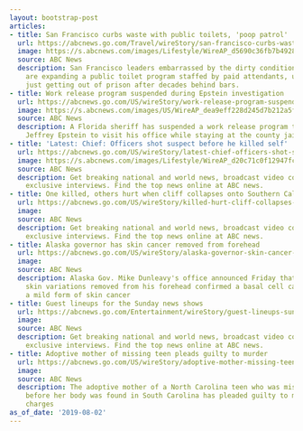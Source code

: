 ```yaml
---
layout: bootstrap-post
articles:
- title: San Francisco curbs waste with public toilets, 'poop patrol'
  url: https://abcnews.go.com/Travel/wireStory/san-francisco-curbs-waste-public-toilets-poop-patrol-64746050
  image: https://s.abcnews.com/images/Lifestyle/WireAP_d5690c36fb7b4928af247b0c7a228771_16x9_992.jpg
  source: ABC News
  description: San Francisco leaders embarrassed by the dirty condition of city streets
    are expanding a public toilet program staffed by paid attendants, usually men
    just getting out of prison after decades behind bars.
- title: Work release program suspended during Epstein investigation
  url: https://abcnews.go.com/US/wireStory/work-release-program-suspended-epstein-investigation-64745586
  image: https://s.abcnews.com/images/US/WireAP_dea9eff228d245d7b212a5f9403d9d62_16x9_992.jpg
  source: ABC News
  description: A Florida sheriff has suspended a work release program that allowed
    Jeffrey Epstein to visit his office while staying at the county jail
- title: 'Latest: Chief: Officers shot suspect before he killed self'
  url: https://abcnews.go.com/US/wireStory/latest-chief-officers-shot-suspect-killed-64745294
  image: https://s.abcnews.com/images/Lifestyle/WireAP_d20c71c0f12947fc92c1be1a941d8846_16x9_992.jpg
  source: ABC News
  description: Get breaking national and world news, broadcast video coverage, and
    exclusive interviews. Find the top news online at ABC news.
- title: One killed, others hurt when cliff collapses onto Southern California beach.
  url: https://abcnews.go.com/US/wireStory/killed-hurt-cliff-collapses-southern-california-beach-64745293
  image: 
  source: ABC News
  description: Get breaking national and world news, broadcast video coverage, and
    exclusive interviews. Find the top news online at ABC news.
- title: Alaska governor has skin cancer removed from forehead
  url: https://abcnews.go.com/US/wireStory/alaska-governor-skin-cancer-removed-forehead-64745291
  image: 
  source: ABC News
  description: Alaska Gov. Mike Dunleavy's office announced Friday that biopsies of
    skin variations removed from his forehead confirmed a basal cell carcinoma, or
    a mild form of skin cancer
- title: Guest lineups for the Sunday news shows
  url: https://abcnews.go.com/Entertainment/wireStory/guest-lineups-sunday-news-shows-64744841
  image: 
  source: ABC News
  description: Get breaking national and world news, broadcast video coverage, and
    exclusive interviews. Find the top news online at ABC news.
- title: Adoptive mother of missing teen pleads guilty to murder
  url: https://abcnews.go.com/US/wireStory/adoptive-mother-missing-teen-pleads-guilty-murder-64744840
  image: 
  source: ABC News
  description: The adoptive mother of a North Carolina teen who was missing for years
    before her body was found in South Carolina has pleaded guilty to murder and other
    charges
as_of_date: '2019-08-02'
---
```


